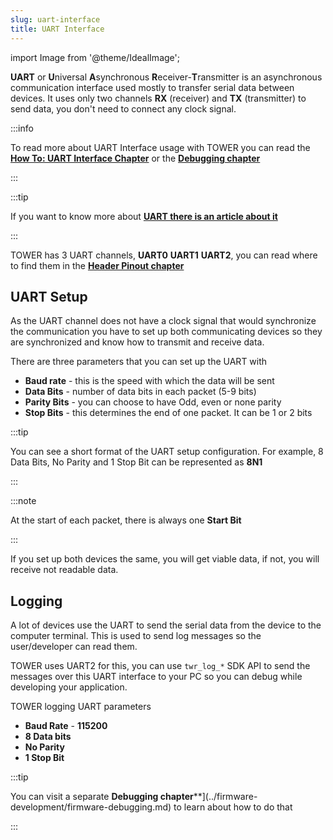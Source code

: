 ```yaml
---
slug: uart-interface
title: UART Interface
---
```

import Image from '@theme/IdealImage';

**UART** or **U**niversal **A**synchronous **R**eceiver-**T**ransmitter is an asynchronous communication interface used mostly to transfer serial data between devices. It uses only two channels **RX** (receiver) and **TX** (transmitter) to send data, you don't need to connect any clock signal.

:::info

To read more about UART Interface usage with TOWER you can read the [**How To: UART Interface Chapter**](../firmware-sdk/how-to/uart-interface.md) or the [**Debugging chapter**](../firmware-development/firmware-debugging.md)

:::

:::tip

If you want to know more about [**UART there is an article about it**](https://www.analog.com/en/analog-dialogue/articles/uart-a-hardware-communication-protocol.html)

:::

TOWER has 3 UART channels, **UART0** **UART1** **UART2**, you can read where to find them in the [**Header Pinout chapter**](../hardware-modules/header-pinout.md)

## UART Setup

As the UART channel does not have a clock signal that would synchronize the communication you have to set up both communicating devices so they are synchronized and know how to transmit and receive data.

There are three parameters that you can set up the UART with

- **Baud rate** - this is the speed with which the data will be sent
- **Data Bits** - number of data bits in each packet (5-9 bits)
- **Parity Bits** - you can choose to have Odd, even or none parity
- **Stop Bits** - this determines the end of one packet. It can be 1 or 2 bits

:::tip

You can see a short format of the UART setup configuration. For example, 8 Data Bits, No Parity and 1 Stop Bit can be represented as **8N1**

:::

:::note

At the start of each packet, there is always one **Start Bit**

:::

If you set up both devices the same, you will get viable data, if not, you will receive not readable data.

## Logging

A lot of devices use the UART to send the serial data from the device to the computer terminal. This is used to send log messages so the user/developer can read them.

TOWER uses UART2 for this, you can use `twr_log_*` SDK API to send the messages over this UART interface to your PC so you can debug while developing your application.

TOWER logging UART parameters

- **Baud Rate** - **115200**
- **8 Data bits**
- **No Parity**
- **1 Stop Bit**

:::tip

You can visit a separate **Debugging chapter****](../firmware-development/firmware-debugging.md) to learn about how to do that

:::
